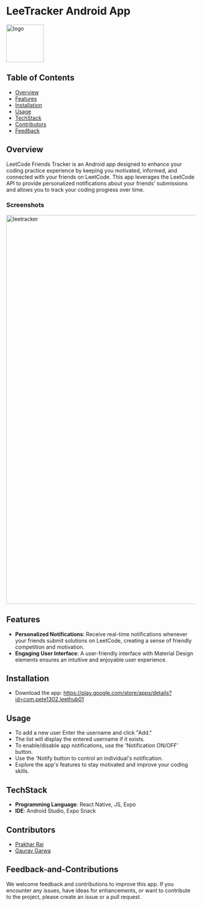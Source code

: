 # LeeTracker Android App

<img width="100" alt="logo" src="https://github.com/prakharraj1302/LeeTracker-Android-App/assets/78600377/934e43da-b167-446d-881b-80aca85b892c">


 
## Table of Contents
- [Overview](#Overview)
- [Features](#Features)
- [Installation](#Installation)
- [Usage](#Usage)
- [TechStack](#TechStack)
- [Contributors ](#Contributors)
- [Feedback](#Feedback-and-Contributions)




## Overview
LeetCode Friends Tracker is an Android app designed to enhance your coding practice experience by keeping you motivated, informed, and connected with your friends on LeetCode. This app leverages the LeetCode API to provide personalized notifications about your friends' submissions and allows you to track your coding progress over time.

### Screenshots
<img width="1035" alt="leetracker" src="https://github.com/prakharraj1302/LeeTracker-Android-App/assets/78600377/64d1ee0f-670a-43fc-a653-6dcdf122730c">




## Features

- **Personalized Notifications**: Receive real-time notifications whenever your friends submit solutions on LeetCode, creating a sense of friendly competition and motivation.
- **Engaging User Interface**: A user-friendly interface with Material Design elements ensures an intuitive and enjoyable user experience.

## Installation
- Download the app: https://play.google.com/store/apps/details?id=com.pete1302.leethub01 


## Usage

- To add a new user Enter the username and click "Add."
- The list will display the entered username if it exists.
- To enable/disable app notifications, use the 'Notification
ON/OFF' button.
- Use the 'Notify button to control an individual's notification.
- Explore the app's features to stay motivated and improve your coding skills.

## TechStack

- **Programming Language**: React Native, JS, Expo
- **IDE**: Android Studio, Expo Snack

## Contributors

- [Prakhar Raj](https://github.com/prakharraj1302)
- [Gaurav Garwa](https://github.com/gaurav1832)

## Feedback-and-Contributions

We welcome feedback and contributions to improve this app. If you encounter any issues, have ideas for enhancements, or want to contribute to the project, please create an issue or a pull request.

